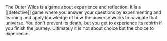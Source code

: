 The Outer Wilds is a game about experience and reflection. It is a [[detective]] game where you answer your questions by experimenting and learning and apply knowledge of how the universe works to navigate that universe. You don't prevent its death, but you get to experience its rebirth if you finish the journey. Ultimately it is not about choice but the choice to experience.
